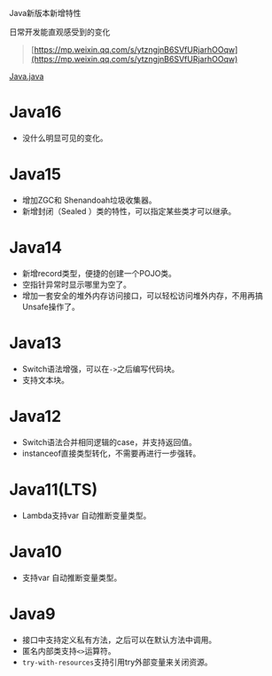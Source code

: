 Java新版本新增特性

日常开发能直观感受到的变化

> [https://mp.weixin.qq.com/s/ytzngjnB6SVfURjarhOOqw](https://mp.weixin.qq.com/s/ytzngjnB6SVfURjarhOOqw)

[Java.java](Java.java)

# Java16

- 没什么明显可见的变化。

# Java15

- 增加ZGC和 Shenandoah垃圾收集器。
- 新增封闭（Sealed ）类的特性，可以指定某些类才可以继承。

# Java14

- 新增record类型，便捷的创建一个POJO类。
- 空指针异常时显示哪里为空了。
- 增加一套安全的堆外内存访问接口，可以轻松访问堆外内存，不用再搞Unsafe操作了。

# Java13

- Switch语法增强，可以在`->`之后编写代码块。
- 支持文本块。

# Java12

- Switch语法合并相同逻辑的case，并支持返回值。
- instanceof直接类型转化，不需要再进行一步强转。

# Java11(LTS)

- Lambda支持var 自动推断变量类型。

# Java10

- 支持var 自动推断变量类型。

# Java9

- 接口中支持定义私有方法，之后可以在默认方法中调用。
- 匿名内部类支持`<>`运算符。
- `try-with-resources`支持引用try外部变量来关闭资源。
